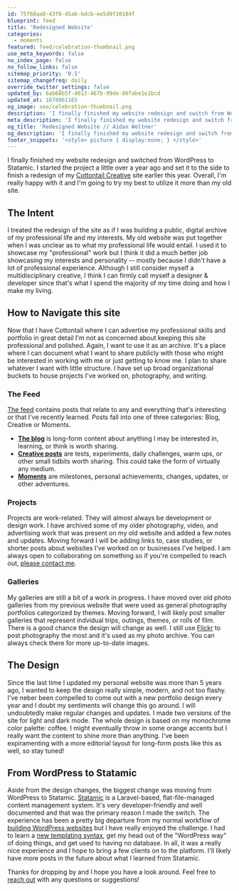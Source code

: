 ```yaml
---
id: 75f68aa0-43f8-45a6-bdcb-ee5d9f10184f
blueprint: feed
title: 'Redesigned Website'
categories:
  - moments
featured: feed/celebration-thumbnail.png
use_meta_keywords: false
no_index_page: false
no_follow_links: false
sitemap_priority: '0.5'
sitemap_changefreq: daily
override_twitter_settings: false
updated_by: 6ab68b5f-4613-467b-99de-86fabe1e1bcd
updated_at: 1670961165
og_image: seo/celebration-thumbnail.png
description: 'I finally finished my website redesign and switch from WordPress to Statamic. Come take a look and let me know your thoughts.'
meta_description: 'I finally finished my website redesign and switch from WordPress to Statamic. Come take a look and let me know your thoughts.'
og_title: 'Redesigned Website // Aidan Weltner'
og_description: 'I finally finished my website redesign and switch from WordPress to Statamic. Come take a look and let me know your thoughts.'
footer_snippets: '<style> picture { display:none; } </style>'
---
```

I finally finished my website redesign and switched from WordPress to Statamic. I started the project a little over a year ago and set it to the side to finish a redesign of my [Cottontail Creative](https://cottontailcreative.com) site earlier this year. Overall, I'm really happy with it and I'm going to try my best to utilize it more than my old site.

## The Intent
I treated the redesign of the site as if I was building a public, digital archive of my professional life and my interests. My old website was put together when I was unclear as to what my professional life would entail. I used it to showcase my "professional" work but I think it did a much better job showcasing my interests and personality -- mostly because I didn't have a lot of professional experience. Although I still consider myself a multidisciplinary creative, I think I can firmly call myself a designer & developer since that's what I spend the majority of my time doing and how I make my living.

## How to Navigate this site
Now that I have Cottontail where I can advertise my professional skills and portfolio in great detail I'm not as concerned about keeping this site professional and polished. Again, I want to use it as an archive. It's a place where I can document what I want to share publicly with those who might be interested in working with me or just getting to know me. I plan to share whatever I want with little structure. I have set up broad organizational buckets to house projects I've worked on, photography, and writing.

### The Feed
[The feed](/feed) contains posts that relate to any and everything that's interesting or that I've recently learned. Posts fall into one of three categories: Blog, Creative or Moments.
- **[The blog](/categories/blog)** is long-form content about anything I may be interested in, learning, or think is worth sharing.
- **[Creative posts](/categories/feed)** are tests, experiments, daily challenges, warm ups, or other small tidbits worth sharing. This could take the form of virtually any medium.
- **[Moments](/categories/moments)** are milestones, personal achievements, changes, updates, or other adventures.

### Projects
Projects are work-related. They will almost always be development or design work. I have archived some of my older photography, video, and advertising work that was present on my old website and added a few notes and updates. Moving forward I will be adding links to, case studies, or shorter posts about websites I've worked on or businesses I've helped. I am always open to collaborating on something so if you're compelled to reach out, [please contact me](/contact).

### Galleries
My galleries are still a bit of a work in progress. I have moved over old photo galleries from my previous website that were used as general photography portfolios categorized by themes. Moving forward, I will likely post smaller galleries that represent indvidual trips, outings, themes, or rolls of film. There is a good chance the design will change as well. I still use [Flickr](https://flickr.com/photos/aidanweltner) to post photography the most and it's used as my photo archive. You can always check there for more up-to-date images.

## The Design
Since the last time I updated my personal website was more than 5 years ago, I wanted to keep the design really simple, modern, and not too flashy. I've neber been compelled to come out with a new portfolio design every year and I doubt my sentiments will change this go around. I will undoubtedly make regular changes and updates. I made two versions of the site for light and dark mode. The whole design is based on my monochrome color palette: coffee. I might eventually throw in some orange accents but I really want the content to shine more than anything. I've been expiramenting with a more editorial layout for long-form posts like this as well, so stay tuned!

## From WordPress to Statamic
Aside from the design changes, the biggest change was moving from WordPress to Statamic. [Statamic](https://statamic.com/features) is a Laravel-based, flat-file-managed content management system. It's very developer-friendly and well documented and that was the primary reason I made the switch. The experience has been a pretty big departure from my normal workflow of [building WordPress websites](https://cottontailcreative.com/service/wordpress/) but I have really enjoyed the challenge. I had to learn a [new templating syntax](https://statamic.dev/antlers), get my head out of the "WordPress way" of doing things, and get used to having no database. In all, it was a really nice experience and I hope to bring a few clients on to the platform. I'll likely have more posts in the future about what I learned from Statamic.

Thanks for dropping by and I hope you have a look around. Feel free to [reach out](/contact) with any questions or suggestions!